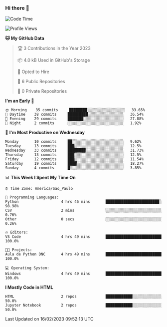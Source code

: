 ### Hi there 👋

<!--
**igabriel-gb/igabriel-gb** is a ✨ _special_ ✨ repository because its `README.md` (this file) appears on your GitHub profile.

Here are some ideas to get you started:

- 🔭 I’m currently working on ...
- 🌱 I’m currently learning ...
- 👯 I’m looking to collaborate on ...
- 🤔 I’m looking for help with ...
- 💬 Ask me about ...
- 📫 How to reach me: ...
- 😄 Pronouns: ...
- ⚡ Fun fact: ...
-->

<!--START_SECTION:waka-->
![Code Time](http://img.shields.io/badge/Code%20Time-154%20hrs%2033%20mins-blue)

![Profile Views](http://img.shields.io/badge/Profile%20Views-0-blue)

**🐱 My GitHub Data** 

> 🏆 3 Contributions in the Year 2023
 > 
> 📦 4.0 kB Used in GitHub's Storage 
 > 
> 💼 Opted to Hire
 > 
> 📜 6 Public Repositories 
 > 
> 🔑 0 Private Repositories  
 > 
**I'm an Early 🐤** 

```text
🌞 Morning    35 commits     ████████░░░░░░░░░░░░░░░░░   33.65% 
🌇 Daytime    38 commits     █████████░░░░░░░░░░░░░░░░   36.54% 
🌃 Evening    29 commits     ███████░░░░░░░░░░░░░░░░░░   27.88% 
🌙 Night      2 commits      ░░░░░░░░░░░░░░░░░░░░░░░░░   1.92%

```
📅 **I'm Most Productive on Wednesday** 

```text
Monday       10 commits     ██░░░░░░░░░░░░░░░░░░░░░░░   9.62% 
Tuesday      13 commits     ███░░░░░░░░░░░░░░░░░░░░░░   12.5% 
Wednesday    33 commits     ████████░░░░░░░░░░░░░░░░░   31.73% 
Thursday     13 commits     ███░░░░░░░░░░░░░░░░░░░░░░   12.5% 
Friday       12 commits     ███░░░░░░░░░░░░░░░░░░░░░░   11.54% 
Saturday     19 commits     ████░░░░░░░░░░░░░░░░░░░░░   18.27% 
Sunday       4 commits      █░░░░░░░░░░░░░░░░░░░░░░░░   3.85%

```


📊 **This Week I Spent My Time On** 

```text
⌚︎ Time Zone: America/Sao_Paulo

💬 Programming Languages: 
Python                   4 hrs 46 mins       ████████████████████████░   98.98% 
CSV                      2 mins              ░░░░░░░░░░░░░░░░░░░░░░░░░   0.76% 
Other                    0 secs              ░░░░░░░░░░░░░░░░░░░░░░░░░   0.26%

🔥 Editors: 
VS Code                  4 hrs 49 mins       █████████████████████████   100.0%

🐱‍💻 Projects: 
Aula de Python DNC       4 hrs 49 mins       █████████████████████████   100.0%

💻 Operating System: 
Windows                  4 hrs 49 mins       █████████████████████████   100.0%

```

**I Mostly Code in HTML** 

```text
HTML                     2 repos             ████████████░░░░░░░░░░░░░   50.0% 
Jupyter Notebook         2 repos             ████████████░░░░░░░░░░░░░   50.0%

```



 Last Updated on 16/02/2023 09:52:13 UTC
<!--END_SECTION:waka-->
